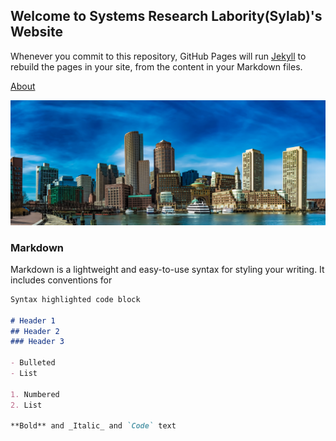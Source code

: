 ## Welcome to Systems Research Labority(Sylab)'s Website
  
Whenever you commit to this repository, GitHub Pages will run [Jekyll](https://jekyllrb.com/) to rebuild the pages in your site, from the content in your Markdown files.

[About](./about.md)

![Image](./images/waterfront.jpg)

### Markdown

Markdown is a lightweight and easy-to-use syntax for styling your writing. It includes conventions for

```markdown
Syntax highlighted code block

# Header 1
## Header 2
### Header 3

- Bulleted
- List

1. Numbered
2. List

**Bold** and _Italic_ and `Code` text
